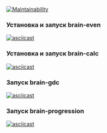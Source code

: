 [![Maintainability](https://api.codeclimate.com/v1/badges/a99a88d28ad37a79dbf6/maintainability)](https://codeclimate.com/github/codeclimate/codeclimate/maintainability)

### Установка и запуск brain-even
[![asciicast](https://asciinema.org/a/AzE3hXRJ98rmjkiY4a0lkJ8pb.svg)](https://asciinema.org/a/AzE3hXRJ98rmjkiY4a0lkJ8pb?t=8)

### Установка и запуск brain-calc
[![asciicast](https://asciinema.org/a/7DW6ywdSxZEtT9Hem0CABqeNA.svg)](https://asciinema.org/a/7DW6ywdSxZEtT9Hem0CABqeNA?t=8)

### Запуск brain-gdc
[![asciicast](https://asciinema.org/a/masAM9EB4vQlCIvzJTMCgGFIl.svg)](https://asciinema.org/a/masAM9EB4vQlCIvzJTMCgGFIl?t=8)

### Запуск brain-progression
[![asciicast](https://asciinema.org/a/76K9C0OQtcjzhHle6DdmebkHL.svg)](https://asciinema.org/a/76K9C0OQtcjzhHle6DdmebkHL?t=9)